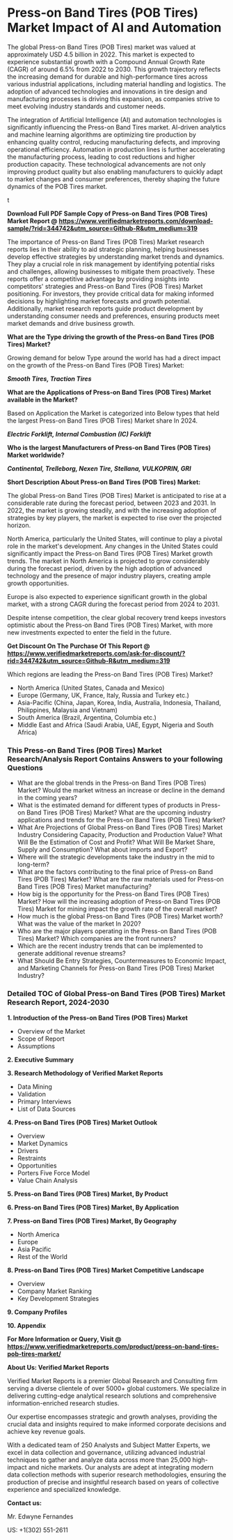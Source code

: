<meta name="title" content="Global Press-on Band Tires (POB Tires) Market Impact of AI and Automation"><meta name="description" content="The global Press-on Band Tires (POB Tires) market was valued at approximately USD 4.5 billion in 2022. This market is expected to experience substantial growth with a "><meta name="title" content="Press-on Band Tires (POB Tires) Market Size, Share, Scope, Trends, Growth, Opportunities, Analysis, Forecast"><h1>Press-on Band Tires (POB Tires) Market Impact of AI and Automation</h1><p>The global Press-on Band Tires (POB Tires) market was valued at approximately USD 4.5 billion in 2022. This market is expected to experience substantial growth with a Compound Annual Growth Rate (CAGR) of around 6.5% from 2022 to 2030. This growth trajectory reflects the increasing demand for durable and high-performance tires across various industrial applications, including material handling and logistics. The adoption of advanced technologies and innovations in tire design and manufacturing processes is driving this expansion, as companies strive to meet evolving industry standards and customer needs.</p><p>The integration of Artificial Intelligence (AI) and automation technologies is significantly influencing the Press-on Band Tires market. AI-driven analytics and machine learning algorithms are optimizing tire production by enhancing quality control, reducing manufacturing defects, and improving operational efficiency. Automation in production lines is further accelerating the manufacturing process, leading to cost reductions and higher production capacity. These technological advancements are not only improving product quality but also enabling manufacturers to quickly adapt to market changes and consumer preferences, thereby shaping the future dynamics of the POB Tires market.</p>t</p><p id="" class=""><strong>Download Full PDF Sample Copy of Press-on Band Tires (POB Tires) Market Report @ <a href="https://www.verifiedmarketreports.com/download-sample/?rid=344742&utm_source=Github-R&utm_medium=319" target="_blank">https://www.verifiedmarketreports.com/download-sample/?rid=344742&utm_source=Github-R&utm_medium=319</a></strong></p><p>The importance of&nbsp;Press-on Band Tires (POB Tires) Market research reports lies in their ability to aid strategic planning, helping businesses develop effective strategies by understanding market trends and dynamics. They play a crucial role in risk management by identifying potential risks and challenges, allowing businesses to mitigate them proactively. These reports offer a competitive advantage by providing insights into competitors' strategies and Press-on Band Tires (POB Tires) Market positioning. For investors, they provide critical data for making informed decisions by highlighting market forecasts and growth potential. Additionally, market research reports guide product development by understanding consumer needs and preferences, ensuring products meet market demands and drive business growth.</p><p><strong>What are the&nbsp;Type driving the growth of the Press-on Band Tires (POB Tires) Market?</strong></p><p id="" class="">Growing demand for below Type around the world has had a direct impact on the growth of the Press-on Band Tires (POB Tires) Market:</p><em><strong>Smooth Tires, Traction Tires</strong></em></p><strong>What are the&nbsp;Applications&nbsp;of Press-on Band Tires (POB Tires) Market available in the Market?</strong></p><p id="" class="">Based on Application the Market is categorized into Below types that held the largest Press-on Band Tires (POB Tires) Market share In 2024.</p><em><strong>Electric Forklift, Internal Combustion (IC) Forklift</strong></em></p><strong>Who is the largest Manufacturers of Press-on Band Tires (POB Tires) Market worldwide?</strong></p><p><em><strong>Continental, Trelleborg, Nexen Tire, Stellana, VULKOPRIN, GRI</strong></em></p><p id="" class=""><strong>Short Description About Press-on Band Tires (POB Tires) Market:</strong></p><p>The global Press-on Band Tires (POB Tires) Market is anticipated to rise at a considerable rate during the forecast period, between 2023 and 2031. In 2022, the market is growing steadily, and with the increasing adoption of strategies by key players, the market is expected to rise over the projected horizon.</p><p>North America, particularly the United States, will continue to play a pivotal role in the market's development. Any changes in the United States could significantly impact the Press-on Band Tires (POB Tires) Market growth trends. The market in North America is projected to grow considerably during the forecast period, driven by the high adoption of advanced technology and the presence of major industry players, creating ample growth opportunities.</p><p>Europe is also expected to experience significant growth in the global market, with a strong CAGR during the forecast period from 2024 to 2031.</p><p>Despite intense competition, the clear global recovery trend keeps investors optimistic about the Press-on Band Tires (POB Tires) Market, with more new investments expected to enter the field in the future.</p><p id="" class=""><strong>Get Discount On The Purchase Of This Report @ <a href="https://www.verifiedmarketreports.com/ask-for-discount/?rid=344742&utm_source=Github-R&utm_medium=319" target="_blank">https://www.verifiedmarketreports.com/ask-for-discount/?rid=344742&utm_source=Github-R&utm_medium=319</a></strong></p>Which regions are leading the Press-on Band Tires (POB Tires) Market?</p><ul><li>North America (United States, Canada and Mexico)</li><li>Europe (Germany, UK, France, Italy, Russia and Turkey etc.)</li><li>Asia-Pacific (China, Japan, Korea, India, Australia, Indonesia, Thailand, Philippines, Malaysia and Vietnam)</li><li>South America (Brazil, Argentina, Columbia etc.)</li><li>Middle East and Africa (Saudi Arabia, UAE, Egypt, Nigeria and South Africa)</li></ul><h3 id="" class="">This Press-on Band Tires (POB Tires) Market Research/Analysis Report Contains Answers to your following Questions</h3><ul><li>What are the global trends in the Press-on Band Tires (POB Tires) Market? Would the market witness an increase or decline in the demand in the coming years?</li><li>What is the estimated demand for different types of products in Press-on Band Tires (POB Tires) Market? What are the upcoming industry applications and trends for the Press-on Band Tires (POB Tires) Market?</li><li>What Are Projections of Global Press-on Band Tires (POB Tires) Market Industry Considering Capacity, Production and Production Value? What Will Be the Estimation of Cost and Profit? What Will Be Market Share, Supply and Consumption? What about imports and Export?</li><li>Where will the strategic developments take the industry in the mid to long-term?</li><li>What are the factors contributing to the final price of Press-on Band Tires (POB Tires) Market? What are the raw materials used for Press-on Band Tires (POB Tires) Market manufacturing?</li><li>How big is the opportunity for the Press-on Band Tires (POB Tires) Market? How will the increasing adoption of Press-on Band Tires (POB Tires) Market for mining impact the growth rate of the overall market?</li><li>How much is the global Press-on Band Tires (POB Tires) Market worth? What was the value of the market In 2020?</li><li>Who are the major players operating in the Press-on Band Tires (POB Tires) Market? Which companies are the front runners?</li><li>Which are the recent industry trends that can be implemented to generate additional revenue streams?</li><li>What Should Be Entry Strategies, Countermeasures to Economic Impact, and Marketing Channels for Press-on Band Tires (POB Tires) Market Industry?</li></ul><h3 id="" class="">Detailed TOC of Global Press-on Band Tires (POB Tires) Market Research Report, 2024-2030</h3><p id="" class=""><strong>1. Introduction of the Press-on Band Tires (POB Tires) Market</strong></p><ul><li>Overview of the Market</li><li>Scope of Report</li><li>Assumptions</li></ul><p id="" class=""><strong>2. Executive Summary</strong></p><p id="" class=""><strong>3. Research Methodology of Verified Market Reports</strong></p><ul><li>Data Mining</li><li>Validation</li><li>Primary Interviews</li><li>List of Data Sources</li></ul><p id="" class=""><strong>4. Press-on Band Tires (POB Tires) Market Outlook</strong></p><ul><li>Overview</li><li>Market Dynamics</li><li>Drivers</li><li>Restraints</li><li>Opportunities</li><li>Porters Five Force Model</li><li>Value Chain Analysis</li></ul><p id="" class=""><strong>5. Press-on Band Tires (POB Tires) Market, By Product</strong></p><p id="" class=""><strong>6. Press-on Band Tires (POB Tires) Market, By Application</strong></p><p id="" class=""><strong>7. Press-on Band Tires (POB Tires) Market, By Geography</strong></p><ul><li>North America</li><li>Europe</li><li>Asia Pacific</li><li>Rest of the World</li></ul><p id="" class=""><strong>8. Press-on Band Tires (POB Tires) Market Competitive Landscape</strong></p><ul><li>Overview</li><li>Company Market Ranking</li><li>Key Development Strategies</li></ul><p id="" class=""><strong>9. Company Profiles</strong></p><p id="" class=""><strong>10. Appendix</strong></p><p id="" class=""><strong>For More Information or Query, Visit @ <a href="https://www.verifiedmarketreports.com/product/press-on-band-tires-pob-tires-market/" target="_blank">https://www.verifiedmarketreports.com/product/press-on-band-tires-pob-tires-market/</a></strong></p><p id="" class=""><strong>About Us: Verified Market Reports</strong></p><p id="" class="">Verified Market Reports is a premier Global Research and Consulting firm serving a diverse clientele of over 5000+ global customers. We specialize in delivering cutting-edge analytical research solutions and comprehensive information-enriched research studies.</p><p id="" class="">Our expertise encompasses strategic and growth analyses, providing the crucial data and insights required to make informed corporate decisions and achieve key revenue goals.</p><p id="" class="">With a dedicated team of 250 Analysts and Subject Matter Experts, we excel in data collection and governance, utilizing advanced industrial techniques to gather and analyze data across more than 25,000 high-impact and niche markets. Our analysts are adept at integrating modern data collection methods with superior research methodologies, ensuring the production of precise and insightful research based on years of collective experience and specialized knowledge.</p><p id="" class=""><strong>Contact us:</strong></p><p id="" class="">Mr. Edwyne Fernandes</p><p id="" class="">US: +1(302) 551-2611</p>